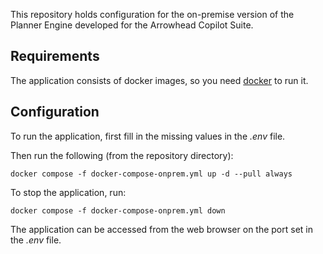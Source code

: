 This repository holds configuration for the on-premise version of the Planner Engine developed for the Arrowhead Copilot Suite.


## Requirements

The application consists of docker images, so you need [docker](https://www.docker.com/) to run it.

## Configuration

To run the application, first fill in the missing values in the *.env* file.

Then run the following (from the repository directory):
```
docker compose -f docker-compose-onprem.yml up -d --pull always
```

To stop the application, run:
```
docker compose -f docker-compose-onprem.yml down
```

The application can be accessed from the web browser on the port set in the *.env* file.